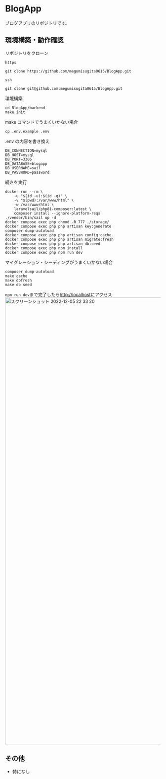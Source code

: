 # BlogApp

ブログアプリのリポジトリです。

## 環境構築・動作確認

リポジトリをクローン

`https`

```
git clone https://github.com/megumisugita0615/BlogApp.git
```

`ssh`

```
git clone git@github.com:megumisugita0615/BlogApp.git
```

環境構築

```
cd BlogApp/backend
make init
```

make コマンドでうまくいかない場合

```
cp .env.example .env
```

.env の内容を書き換え

```
DB_CONNECTION=mysql
DB_HOST=mysql
DB_PORT=3306
DB_DATABASE=blogapp
DB_USERNAME=sail
DB_PASSWORD=password
```

続きを実行

```
docker run --rm \
	-u "$(id -u):$(id -g)" \
	-v "$(pwd):/var/www/html" \
	-w /var/www/html \
	laravelsail/php81-composer:latest \
	composer install --ignore-platform-reqs
./vendor/bin/sail up -d
docker compose exec php chmod -R 777 ./storage/
docker compose exec php php artisan key:generate
composer dump-autoload
docker compose exec php php artisan config:cache
docker compose exec php php artisan migrate:fresh
docker compose exec php php artisan db:seed
docker compose exec php npm install
docker compose exec php npm run dev
```

マイグレーション・シーディングがうまくいかない場合

```
composer dump-autoload
make cache
make dbfresh
make db seed
```

`npm run dev`まで完了したら[http://localhost](http://localhost)にアクセス
<img width="1440" alt="スクリーンショット 2022-12-05 22 33 20" src="https://user-images.githubusercontent.com/106021148/205650001-4d2df7ce-7a39-45a7-bb3b-5672f3089002.png">

## その他

- 特になし
